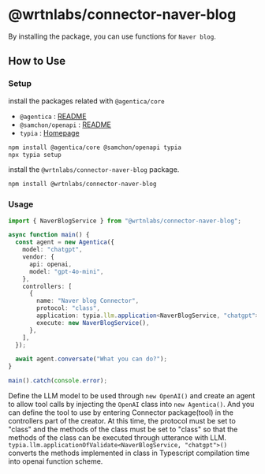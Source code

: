 # @wrtnlabs/connector-naver-blog

By installing the package, you can use functions for `Naver blog`.

## How to Use

### Setup

install the packages related with `@agentica/core`

- `@agentica` : [README](https://github.com/wrtnlabs/agentica)
- `@samchon/openapi` : [README](https://github.com/samchon/openapi)
- `typia` : [Homepage](https://typia.io/)

```bash
npm install @agentica/core @samchon/openapi typia
npx typia setup
```

install the `@wrtnlabs/connector-naver-blog` package.

```bash
npm install @wrtnlabs/connector-naver-blog
```

### Usage

```ts
import { NaverBlogService } from "@wrtnlabs/connector-naver-blog";

async function main() {
  const agent = new Agentica({
    model: "chatgpt",
    vendor: {
      api: openai,
      model: "gpt-4o-mini",
    },
    controllers: [
      {
        name: "Naver blog Connector",
        protocol: "class",
        application: typia.llm.application<NaverBlogService, "chatgpt">(),
        execute: new NaverBlogService(),
      },
    ],
  });

  await agent.conversate("What you can do?");
}

main().catch(console.error);
```

Define the LLM model to be used through `new OpenAI()` and create an agent to allow tool calls by injecting the `OpenAI` class into `new Agentica()`. And you can define the tool to use by entering Connector package(tool) in the controllers part of the creator. At this time, the protocol must be set to "class" and the methods of the class must be set to "class" so that the methods of the class can be executed through utterance with LLM. `typia.llm.applicationOfValidate<NaverBlogService, "chatgpt">()` converts the methods implemented in class in Typescript compilation time into openai function scheme.
